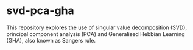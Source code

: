 # svd-pca-gha
This repository explores the use of singular value decomposition (SVD), principal component analysis (PCA) and Generalised Hebbian Learning (GHA), also known as Sangers rule.
